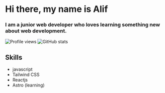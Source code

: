 # Hi there, my name is Alif  
### I am a junior web developer who loves learning something new about web development.
![Profile views](https://gpvc.arturio.dev/aliffaizar)
![GitHub stats](https://github-readme-stats.vercel.app/api?username=aliffaizar&show_icons=true) 

## Skills

- javascript
- Tailwind CSS
- Reactjs
- Astro (learning)
